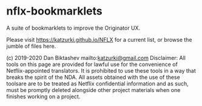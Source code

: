 # nflx-bookmarklets
A suite of bookmarklets to improve the Originator UX.

Please visit https://katzurki.github.io/NFLX for a current list, or browse the jumble of files here.

(c) 2019-2020 Dan Biktashev mailto:katzurki@gmail.com
Disclaimer: All tools on this page are provided for lawful use for the convenience of Netflix-appointed translators. It is prohibited to use these tools in a way that breaks the spirit of the NDA. All assets obtained with the use of these toolsare are to be treated as Netflix confidential information and as such, must be promptly deleted alongside other project materials when one finishes working on a project. 
